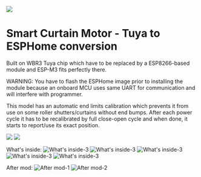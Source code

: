 ![](/pictures/1.jpg)

# Smart Curtain Motor - Tuya to ESPHome conversion
Built on WBR3 Tuya chip which have to be replaced by a ESP8266-based module and ESP-M3 fits perfectly there.

WARNING:
  You have to flash the ESPHome image prior to installing the module because an onboard MCU uses same UART for communication and will interfere with programmer.
  
  This model has an automatic end limits calibration which prevents it from use on some roller shutters/curtains without end bumps.
  After each power cycle it has to be recalibrated by full close-open cycle and when done, it starts to report/use its exact position.

![](/pictures/2.jpg)
![](/pictures/3.jpg)

What's inside:
![What's inside-3](/pictures/4.jpg)
![What's inside-3](/pictures/5.jpg)
![What's inside-3](/pictures/6.jpg)
![What's inside-3](/pictures/7.jpg)
![What's inside-3](/pictures/8.jpg)

After mod:
![After mod-1](/pictures/9.jpg)
![After mod-2](/pictures/10.jpg)
